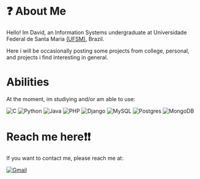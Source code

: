 # :question: About Me

Hello! Im David, an Information Systems undergraduate at Universidade Federal de Santa Maria [(UFSM)](https://www.ufsm.br), Brazil.

Here i will be occasionally posting some projects from college, personal, and projects i find interesting in general.

# Abilities

At the moment, im studiying and/or am able to use:

![C](https://img.shields.io/badge/c-%2300599C.svg?style=for-the-badge&logo=c&logoColor=white)
 ![Python](https://img.shields.io/badge/python-3670A0?style=for-the-badge&logo=python&logoColor=ffdd54)
 ![Java](https://img.shields.io/badge/java-%23ED8B00.svg?style=for-the-badge&logo=openjdk&logoColor=white) ![PHP](https://img.shields.io/badge/php-%23777BB4.svg?style=for-the-badge&logo=php&logoColor=white) ![Django](https://img.shields.io/badge/django-%23092E20.svg?style=for-the-badge&logo=django&logoColor=white)
  ![MySQL](https://img.shields.io/badge/mysql-%2300f.svg?style=for-the-badge&logo=mysql&logoColor=white) ![Postgres](https://img.shields.io/badge/postgres-%23316192.svg?style=for-the-badge&logo=postgresql&logoColor=white) ![MongoDB](https://img.shields.io/badge/MongoDB-%234ea94b.svg?style=for-the-badge&logo=mongodb&logoColor=white)

# Reach me here:exclamation::exclamation:

If you want to contact me, please reach me at:

[![Gmail](https://img.shields.io/badge/Gmail-D14836?style=for-the-badge&logo=gmail&logoColor=white)](mailto:david.lanatahara@gmail.com)
